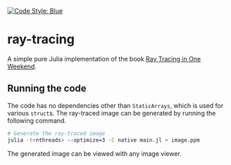 [![Code Style: Blue](https://img.shields.io/badge/code%20style-blue-4495d1.svg)](https://github.com/JuliaDiff/BlueStyle)
# ray-tracing
A simple pure Julia implementation of the book [Ray Tracing in One Weekend](https://raytracing.github.io/books/RayTracingInOneWeekend.html).

## Running the code
The code has no dependencies other than `StaticArrays`, which is used for various `struct`s. The ray-traced image can be generated by running the following command.
```bash
# Generate the ray-traced image
julia -t<nthreads> --optimize=3 -C native main.jl > image.ppm
```
The generated image can be viewed with any image viewer.
